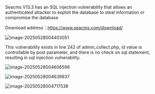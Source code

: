 Seacms V13.3 has an SQL injection vulnerability that allows an authenticated attacker to exploit the database to steal information or compromise the database

Download address：https://www.seacms.com/download/

![image-20250528004403051](https://fsrmtuchuang-123.oss-cn-beijing.aliyuncs.com/img2/202505280044387.png)

This vulnerability exists in line 242 of admin_collect.php, id value is  controllable by post parameter, and there is no check on sql statement,  resulting in sql injection vulnerability.

![image-20250528004606596](https://fsrmtuchuang-123.oss-cn-beijing.aliyuncs.com/img2/202505280046735.png)

![image-20250528004639837](https://fsrmtuchuang-123.oss-cn-beijing.aliyuncs.com/img2/202505280046926.png)

![image-20250528004717538](https://fsrmtuchuang-123.oss-cn-beijing.aliyuncs.com/img2/202505280047707.png)